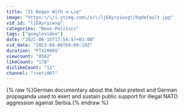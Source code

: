 ```yaml
---
title: "It Began With a Lie"
image: "https:\/\/i.ytimg.com\/vi\/ljEAyryiwsg\/hqdefault.jpg"
vid_id: "ljEAyryiwsg"
categories: "News-Politics"
tags: ["googlevideo"]
date: "2021-06-15T17:54:57+03:00"
vid_date: "2013-04-06T04:09:19Z"
duration: "PT41M40S"
viewcount: "8562"
likeCount: "178"
dislikeCount: "11"
channel: "cveti007"
---
```

{% raw %}German documentary about the false pretext and German propaganda used to exert and sustain public support for illegal NATO aggression against Serbia.{% endraw %}
